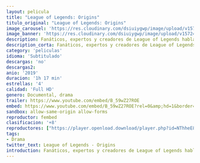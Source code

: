 ```yaml
---
layout: pelicula
title: "League of Legends: Origins"
titulo_original: "League of Legends: Origins"
image_carousel: 'https://res.cloudinary.com/dsiuiygwp/image/upload/v1572405192/league-min_lvhmyp.jpg'
image_banner: 'https://res.cloudinary.com/dsiuiygwp/image/upload/v1572405197/maxresdefault-min_fylowe.jpg'
description: Fanáticos, expertos y creadores de League of Legends hablan sobre la existosa transformación del juego, de demo gratuito a titan global de los deportes virtuales
description_corta: Fanáticos, expertos y creadores de League of Legends hablan sobre la existosa transformación del juego, de demo gratuito a titan global de los deportes virtuales
category: 'peliculas'
idioma: 'Subtitulado'
descargas: 'no'
descargas2:
anio: '2019'
duracion: '1h 17 min'
estrellas: '4'
calidad: 'Full HD'
genero: Documental, drama
trailer: https://www.youtube.com/embed/B_59wZ27ROE
embed: https://www.youtube.com/embed/B_59wZ27ROE?rel=0&amp;hd=1&border=0&wmode=opaque&enablejsapi=1&modestbranding=1&controls=1&showinfo=1
sandbox: allow-same-origin allow-forms
reproductor: fembed
clasificacion: '+8'
reproductores: ["https://player.openload.download/player.php?id=NThheE8vVlFPWUVQaGo2Y0JxclF0bDJLVEZGL2FEK3BIS1FWMXQvYm94N29wN3c0UEQ4Rk1PSGprNENDVk02TWZ1ZE5sVi9xL0RUQ3V0WTdOU29uc0E9PQ","https://api.cuevana3.io/olpremium/gd.php?file=ek5lbm9xYWNrS0xNejZabVlkSFIyTkxQb3BPWDB0UFkwY3lvbjJIRjBPQ1QwNStUck1mVG9kVExvM0djeHA3VnFybXRscUdvMWRXNHRZbU1lYXVUeDg2cGpKVmp4cXpBejYxcGxJaXd6TUM4ckttSmg3eVUxcnFsWklXTHhycldxTStyaDV6V3Q5YXJyV2VBWmNhcHg5Q3RwWU5seXFiTjNzZU5sM200c2RUT3g2V01uTldTd0pmTGRvR0l4dGZWbGFXZGpHU3dxc1hlcEdTR2U2aW4xNVdvYklLRWlNbmYxOG1ZYjZ6SDFBPT0","https://api.cuevana3.io/stream/index.php?file=ek5lbm9xYWNrS0xYMTZLa2xNbkdvY3ZTb3BtZng4TGp6ZFpobGFMUGtOVFYySmlocU5XTzJkRE1tcHFuajVPb2w1eGphMkhEMGVQWDA2S21ZY1hRNEpQWHAyTmtrNVNrbEpabGtZYTNvOFBEcTNkZ29OS1Y","https://api.cuevana3.io/rr/gd.php?h=ek5lbm9xYWNrS0xJMVp5b21KREk0dFBLbjVkaHhkRGdrOG1jbnBpUnhhS1YycU41Wlp2SHJOQ3lmSU9ac3NXL3RjbDVwcWlXekxUTzFLbDllcytrdDYrU3FadVkyUT09"]
tags:
- Drama
twitter_text: League of Legends - Origins
introduction: Fanáticos, expertos y creadores de League of Legends hablan sobre la existosa transformación del juego, de demo gratuito a titan global de los deportes virtuales
---
```













